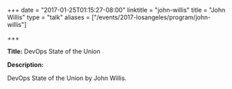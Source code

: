 +++
date = "2017-01-25T01:15:27-08:00"
linktitle = "john-willis"
title = "John Willis"
type = "talk"
aliases = ["/events/2017-losangeles/program/john-willis"]

+++

<div class="span-15  ">
  <div class="span-15  last ">
  <p><strong>Title:</strong> DevOps State of the Union
</p>

<p><strong>Description:</strong></p>
<p>
DevOps State of the Union by John Willis.
</p>

  </div>
</div>
